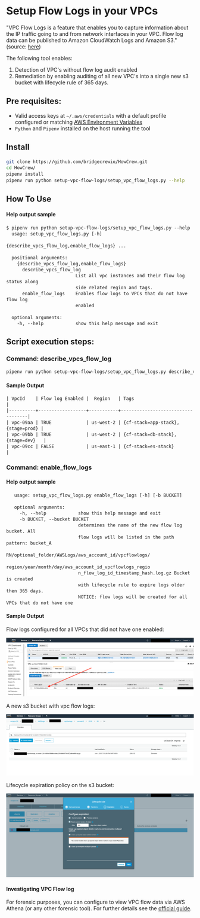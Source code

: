 # Setup Flow Logs in your VPCs
"VPC Flow Logs is a feature that enables you to capture information about the IP traffic going to and from network interfaces in your VPC. Flow log data can be published to Amazon CloudWatch Logs and Amazon S3." (source: [here](https://docs.aws.amazon.com/vpc/latest/userguide/flow-logs.html))

The following tool enables:
 1. Detection of VPC's without flow log audit enabled
 2. Remediation by enabling auditing of all new VPC's into a single new s3 bucket with lifecycle rule of 365 days.
## Pre requisites:
* Valid access keys at `~/.aws/credentials` with a default profile configured or  matching [AWS Environment Variables](https://docs.aws.amazon.com/cli/latest/userguide/cli-configure-envvars.html)  
* `Python` and `Pipenv` installed on the host running the tool

## Install
 
```bash
git clone https://github.com/bridgecrewio/HowCrew.git
cd HowCrew/
pipenv install
pipenv run python setup-vpc-flow-logs/setup_vpc_flow_logs.py --help
```
## How To Use
#### Help output sample
```
$ pipenv run python setup-vpc-flow-logs/setup_vpc_flow_logs.py --help
  usage: setup_vpc_flow_logs.py [-h]
                                {describe_vpcs_flow_log,enable_flow_logs} ...
  
  positional arguments:
    {describe_vpcs_flow_log,enable_flow_logs}
      describe_vpcs_flow_log
                          List all vpc instances and their flow log status along
                          side related region and tags.
      enable_flow_logs    Enables flow logs to VPCs that do not have flow log
                          enabled
  
  optional arguments:
    -h, --help            show this help message and exit

```
## Script execution steps:
### Command: describe_vpcs_flow_log 
```bash
pipenv run python setup-vpc-flow-logs/setup_vpc_flow_logs.py describe_vpcs_flow_log
```
#### Sample Output
```
| VpcId    | Flow log Enabled |  Region   | Tags                              |
|----------+------------------+-----------+-----------------------------------|
| vpc-09aa | TRUE             | us-west-2 | {cf-stack=app-stack},{stage=prod} |
| vpc-09bb | TRUE             | us-west-2 | {cf-stack=db-stack},{stage=dev}   |
| vpc-09cc | FALSE            | us-east-1 | {cf-stack=es-stack}               |

```
### Command: enable_flow_logs
#### Help output sample
```$ pipenv run python setup-vpc-flow-logs/setup_vpc_flow_logs.py enable_flow_logs --help
   usage: setup_vpc_flow_logs.py enable_flow_logs [-h] [-b BUCKET]
   
   optional arguments:
     -h, --help            show this help message and exit
     -b BUCKET, --bucket BUCKET
                           determines the name of the new flow log bucket. All
                           flow logs will be listed in the path pattern: bucket_A
                           RN/optional_folder/AWSLogs/aws_account_id/vpcflowlogs/
                           region/year/month/day/aws_account_id_vpcflowlogs_regio
                           n_flow_log_id_timestamp_hash.log.gz Bucket is created
                           with lifecycle rule to expire logs older then 365 days. 
                           NOTICE: flow logs will be created for all VPCs that do not have one 
```
#### Sample Output
Flow logs configured for all VPCs that did not have one enabled:

![vpc flow log](https://raw.githubusercontent.com/bridgecrewio/HowCrew/master/setup-vpc-flow-logs/images/vpc_with_flowlog.png)

A new s3 bucket with vpc flow logs:

![vpc flow log s3 bucket](https://raw.githubusercontent.com/bridgecrewio/HowCrew/master/setup-vpc-flow-logs/images/s3_bucket.png)

Lifecycle expiration policy on the s3 bucket:

![bucket lifecycle](https://raw.githubusercontent.com/bridgecrewio/HowCrew/master/setup-vpc-flow-logs/images/lifecycle.png)


#### Investigating VPC Flow log
For forensic purposes, you can configure to view VPC flow data via AWS Athena (or any other forensic tool).
For further details see the [official guide]( https://docs.aws.amazon.com/athena/latest/ug/vpc-flow-logs.html).

